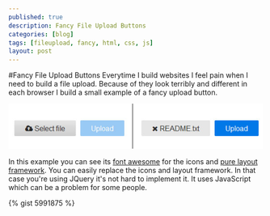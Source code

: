 ```yaml
---
published: true
description: Fancy File Upload Buttons
categories: [blog]
tags: [fileupload, fancy, html, css, js]
layout: post
---
```


#Fancy File Upload Buttons 
Everytime I build websites I feel pain when I need to build a file upload. Because of they look terribly and different in each browser I build a small example of a fancy upload button.
 
![example](/img/blog/2013-07-21-Fancy-File-Upload-img1.jpg)
 
In this example you can see its [font awesome]( http://fortawesome.github.io/Font-Awesome/) for the icons and [pure layout framework](http://purecss.io/). You can easily replace the icons and layout framework. In that case you're using JQuery it's not hard to implement it. It uses JavaScript which can be a problem for some people.

{% gist 5991875 %}
